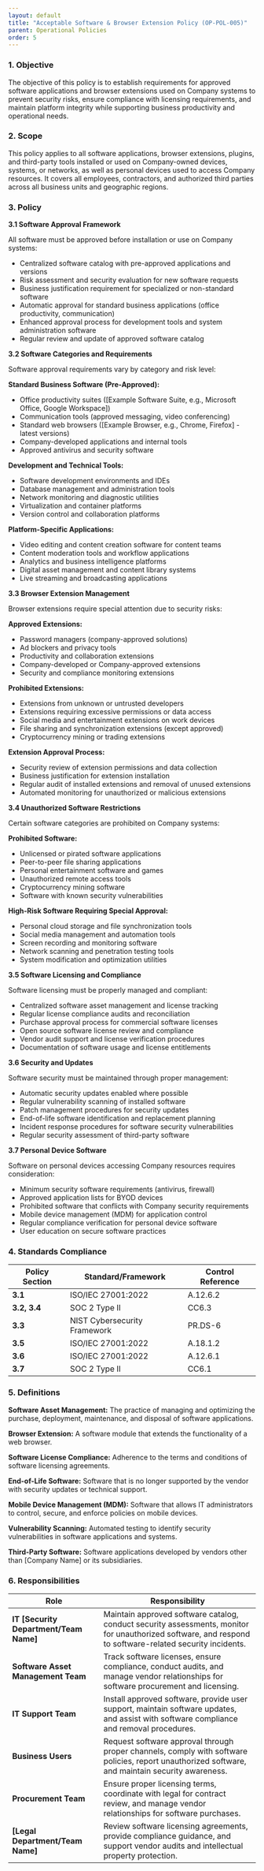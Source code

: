 ```yaml
---
layout: default
title: "Acceptable Software & Browser Extension Policy (OP-POL-005)"
parent: Operational Policies
order: 5
---
```


### 1. Objective

The objective of this policy is to establish requirements for approved software applications and browser extensions used on Company systems to prevent security risks, ensure compliance with licensing requirements, and maintain platform integrity while supporting business productivity and operational needs.

### 2. Scope

This policy applies to all software applications, browser extensions, plugins, and third-party tools installed or used on Company-owned devices, systems, or networks, as well as personal devices used to access Company resources. It covers all employees, contractors, and authorized third parties across all business units and geographic regions.

### 3. Policy

**3.1 Software Approval Framework**

All software must be approved before installation or use on Company systems:
- Centralized software catalog with pre-approved applications and versions
- Risk assessment and security evaluation for new software requests
- Business justification requirement for specialized or non-standard software
- Automatic approval for standard business applications (office productivity, communication)
- Enhanced approval process for development tools and system administration software
- Regular review and update of approved software catalog

**3.2 Software Categories and Requirements**

Software approval requirements vary by category and risk level:

**Standard Business Software (Pre-Approved):**
- Office productivity suites ([Example Software Suite, e.g., Microsoft Office, Google Workspace])
- Communication tools (approved messaging, video conferencing)
- Standard web browsers ([Example Browser, e.g., Chrome, Firefox] - latest versions)
- Company-developed applications and internal tools
- Approved antivirus and security software

**Development and Technical Tools:**
- Software development environments and IDEs
- Database management and administration tools
- Network monitoring and diagnostic utilities
- Virtualization and container platforms
- Version control and collaboration platforms

**Platform-Specific Applications:**
- Video editing and content creation software for content teams
- Content moderation tools and workflow applications
- Analytics and business intelligence platforms
- Digital asset management and content library systems
- Live streaming and broadcasting applications

**3.3 Browser Extension Management**

Browser extensions require special attention due to security risks:

**Approved Extensions:**
- Password managers (company-approved solutions)
- Ad blockers and privacy tools
- Productivity and collaboration extensions
- Company-developed or Company-approved extensions
- Security and compliance monitoring extensions

**Prohibited Extensions:**
- Extensions from unknown or untrusted developers
- Extensions requiring excessive permissions or data access
- Social media and entertainment extensions on work devices
- File sharing and synchronization extensions (except approved)
- Cryptocurrency mining or trading extensions

**Extension Approval Process:**
- Security review of extension permissions and data collection
- Business justification for extension installation
- Regular audit of installed extensions and removal of unused extensions
- Automated monitoring for unauthorized or malicious extensions

**3.4 Unauthorized Software Restrictions**

Certain software categories are prohibited on Company systems:

**Prohibited Software:**
- Unlicensed or pirated software applications
- Peer-to-peer file sharing applications
- Personal entertainment software and games
- Unauthorized remote access tools
- Cryptocurrency mining software
- Software with known security vulnerabilities

**High-Risk Software Requiring Special Approval:**
- Personal cloud storage and file synchronization tools
- Social media management and automation tools
- Screen recording and monitoring software
- Network scanning and penetration testing tools
- System modification and optimization utilities

**3.5 Software Licensing and Compliance**

Software licensing must be properly managed and compliant:
- Centralized software asset management and license tracking
- Regular license compliance audits and reconciliation
- Purchase approval process for commercial software licenses
- Open source software license review and compliance
- Vendor audit support and license verification procedures
- Documentation of software usage and license entitlements

**3.6 Security and Updates**

Software security must be maintained through proper management:
- Automatic security updates enabled where possible
- Regular vulnerability scanning of installed software
- Patch management procedures for security updates
- End-of-life software identification and replacement planning
- Incident response procedures for software security vulnerabilities
- Regular security assessment of third-party software

**3.7 Personal Device Software**

Software on personal devices accessing Company resources requires consideration:
- Minimum security software requirements (antivirus, firewall)
- Approved application lists for BYOD devices
- Prohibited software that conflicts with Company security requirements
- Mobile device management (MDM) for application control
- Regular compliance verification for personal device software
- User education on secure software practices

### 4. Standards Compliance

| **Policy Section** | **Standard/Framework** | **Control Reference** |
| --- | --- | --- |
| **3.1** | ISO/IEC 27001:2022 | A.12.6.2 |
| **3.2, 3.4** | SOC 2 Type II | CC6.3 |
| **3.3** | NIST Cybersecurity Framework | PR.DS-6 |
| **3.5** | ISO/IEC 27001:2022 | A.18.1.2 |
| **3.6** | ISO/IEC 27001:2022 | A.12.6.1 |
| **3.7** | SOC 2 Type II | CC6.1 |

### 5. Definitions

**Software Asset Management:** The practice of managing and optimizing the purchase, deployment, maintenance, and disposal of software applications.

**Browser Extension:** A software module that extends the functionality of a web browser.

**Software License Compliance:** Adherence to the terms and conditions of software licensing agreements.

**End-of-Life Software:** Software that is no longer supported by the vendor with security updates or technical support.

**Mobile Device Management (MDM):** Software that allows IT administrators to control, secure, and enforce policies on mobile devices.

**Vulnerability Scanning:** Automated testing to identify security vulnerabilities in software applications and systems.

**Third-Party Software:** Software applications developed by vendors other than [Company Name] or its subsidiaries.

### 6. Responsibilities

| Role | Responsibility |
| --- | --- |
| **IT [Security Department/Team Name]** | Maintain approved software catalog, conduct security assessments, monitor for unauthorized software, and respond to software-related security incidents. |
| **Software Asset Management Team** | Track software licenses, ensure compliance, conduct audits, and manage vendor relationships for software procurement and licensing. |
| **IT Support Team** | Install approved software, provide user support, maintain software updates, and assist with software compliance and removal procedures. |
| **Business Users** | Request software approval through proper channels, comply with software policies, report unauthorized software, and maintain security awareness. |
| **Procurement Team** | Ensure proper licensing terms, coordinate with legal for contract review, and manage vendor relationships for software purchases. |
| **[Legal Department/Team Name]** | Review software licensing agreements, provide compliance guidance, and support vendor audits and intellectual property protection. |
